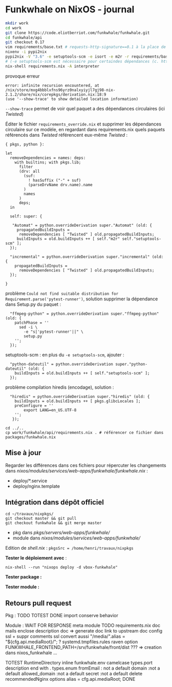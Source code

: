 # Funkwhale on NixOS - journal

```bash
mkdir work
cd work 
git clone https://code.eliotberriot.com/funkwhale/funkwhale.git
cd funkwhale/api
git checkout 0.17
vim requirements/base.txt # requests-http-signature==0.1 à la place de git+https://github.com/EliotBerriot/requests-http-signature.git@signature-header-support
nixenv -i pypi2nix
pypi2nix -V "3.6" -e setuptools-scm -e isort -e m2r -r requirements/base.txt -E "postgresql libffi openssl openldap cyrus_sasl pkgconfig libjpeg openjpeg zlib libtiff freetype lcms2 libwebp tcl"
# (-e setuptools-scm est nécessaire pour certaindes dépendances (c. https://github.com/garbas/pypi2nix/issues/217)) tester avec:
nix-shell requirements.nix -A interpreter

```
provoque erreur 
```
error: infinite recursion encountered, at /nix/store/mxg4bbblxfns96yrz0nalxyiyjl7gj98-nix-2.1.2/share/nix/corepkgs/derivation.nix:18:9
(use '--show-trace' to show detailed location information)
```
`--show-trace` permet de voir quel paquet a des dépendances circulaires (ici _Twisted_)

Éditer le fichier `requirements_override.nix` et supprimer les dépendances circulaire sur ce modèle, en regardant dans requirements.nix quels paquets référencés dans _Twisted_ référencent eux-même _Twisted_ :

```
{ pkgs, python }:

let 
  removeDependencies = names: deps:
    with builtins; with pkgs.lib;
      filter
      (drv: all
        (suf:
          ! hasSuffix ("-" + suf)
          (parseDrvName drv.name).name
        )
        names
      )
      deps;
  in 

  self: super: {

   "Automat" = python.overrideDerivation super."Automat" (old: {
     propagatedBuildInputs =
      removeDependencies [ "Twisted" ] old.propagatedBuildInputs;
     buildInputs = old.buildInputs ++ [ self."m2r" self."setuptools-scm" ];
  });

  "incremental" = python.overrideDerivation super."incremental" (old: {
    propagatedBuildInputs =
      removeDependencies [ "Twisted" ] old.propagatedBuildInputs;
  });

}
```

problème `Could not find suitable distribution for Requirement.parse('pytest-runner')`, solution supprimer la dépendance dans Setup.py du paquet :

```
  "ffmpeg-python" = python.overrideDerivation super."ffmpeg-python" (old: {
    patchPhase = ''
      sed -i \
        -e "s|'pytest-runner'||" \
        setup.py
    '';
  });

```

setuptools-scm : en plus du `-e setuptools-scm`, ajouter :

```
  "python-dateutil" = python.overrideDerivation super."python-dateutil" (old: {
    buildInputs = old.buildInputs ++ [ self."setuptools-scm" ];
  });
```


problème compilation hiredis (encodage), solution : 
```
  "hiredis" = python.overrideDerivation super."hiredis" (old: {
    buildInputs = old.buildInputs ++ [ pkgs.glibcLocales ];
    preConfigure = ''
        export LANG=en_US.UTF-8
    '';
   });

```

```
cd ../..
cp work/funkwhale/api/requirements.nix . # référencer ce fichier dans packages/funkwhale.nix
```

## Mise à jour

Regarder les différences dans ces fichiers pour répercuter les changements dans _nixos/modules/services/web-apps/funkwhale/funkwhale.nix_ :
- deploy/*.service
- deploy/nginx.template

## Intégration dans dépôt officiel

```
cd ~/travaux/nixpkgs/
git checkout master && git pull
git checkout funkwhale && git merge master
```

- pkg dans _pkgs/servers/web-apps/funkwhale/_
- module dans _nixos/modules/services/web-apps/funkwhale/_

Edition de _shell.nix_ : `pkgsSrc = /home/henri/travaux/nixpkgs`

**Tester le déploiement avec** : 
```
nix-shell --run "nixops deploy -d vbox-funkwhale"
```

**Tester package :**

**Tester module :**

## Retours pull request

Pkg :
  TODO
  TOTEST
  DONE
    import 
    conserve behavior
  
Module :
  WAIT FOR RESPONSE
    meta module
  TODO
    requirements.nix
    doc mails
    enclose description doc => generate doc
    link to upstream doc
    config ssl + suppr comments ssl
    convert aussi "/media/".alias = "${cfg.api.mediaRoot}/"; ?
    systemd.tmpfiles.rules
    raven option
    FUNKWHALE_FRONTEND_PATH=/srv/funkwhale/front/dist ??? => creation dans nixos_funkwhale ...

  TOTEST
    RuntimeDirectory
    inline funkwhale.env
    camelcase
    types.port
    description end with .
    types.enum
    fromEmail : not a default
    domain :not a default
    allowed_domain :not a default
    secret :not a default
    delete recommendedNginx options
    alias = cfg.api.mediaRoot;
  DONE
  


